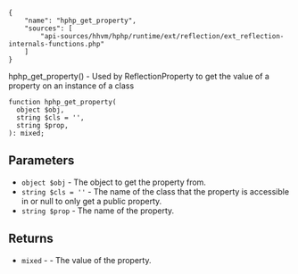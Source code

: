 ``` yamlmeta
{
    "name": "hphp_get_property",
    "sources": [
        "api-sources/hhvm/hphp/runtime/ext/reflection/ext_reflection-internals-functions.php"
    ]
}
```




hphp_get_property() - Used by ReflectionProperty to get the value of a
property on an instance of a class




``` Hack
function hphp_get_property(
  object $obj,
  string $cls = '',
  string $prop,
): mixed;
```




## Parameters




+ ` object $obj ` - The object to get the property from.
+ ` string $cls = '' ` - The name of the class that the property is accessible
  in or null to only get a public property.
+ ` string $prop ` - The name of the property.




## Returns




* ` mixed ` - - The value of the property.
<!-- HHAPIDOC -->
